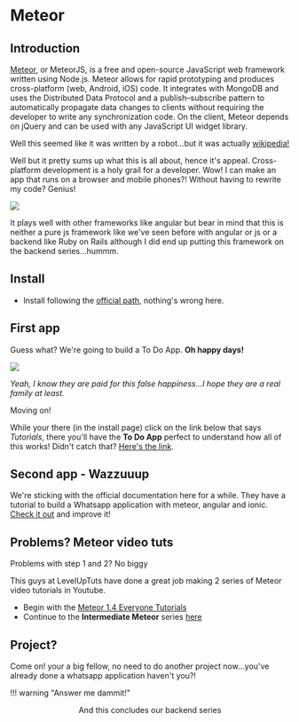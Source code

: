 # Meteor

## Introduction

[Meteor](https://www.meteor.com/), or MeteorJS, is a free and open-source JavaScript web framework written using Node.js. Meteor allows for rapid prototyping and produces cross-platform (web, Android, iOS) code. It integrates with MongoDB and uses the Distributed Data Protocol and a publish–subscribe pattern to automatically propagate data changes to clients without requiring the developer to write any synchronization code. On the client, Meteor depends on jQuery and can be used with any JavaScript UI widget library.

Well this seemed like it was written by a robot...but it was actually [wikipedia!](https://en.wikipedia.org/wiki/Meteor_(web_framework))

Well but it pretty sums up what this is all about, hence it's appeal. Cross-platform development is a holy grail for a developer. Wow! I can make an app that runs on a browser and mobile phones?! Without having to rewrite my code? Genius!

![](/img/evil-genius.jpeg)

It plays well with other frameworks like angular but bear in mind that this is neither a pure js framework like we've seen before with angular or js or a backend like Ruby on Rails although I did end up putting this framework on the backend series...hummm.

## Install

- Install following the [official path](https://www.meteor.com/install), nothing's wrong here.

## First app

Guess what? We're going to build a To Do App. **Oh happy days!**

![](/img/joy.jpg)

_Yeah, I know they are paid for this false happiness...I hope they are a real family at least._

Moving on!

While your there (in the install page) click on the link below that says _Tutorials_, there you'll have the **To Do App** perfect to understand how all of this works! Didn't catch that? [Here's the link](https://www.meteor.com/tutorials/angular/creating-an-app).

## Second app - Wazzuuup

We're sticking with the official documentation here for a while. They have a tutorial to build a Whatsapp application with meteor, angular and ionic. [Check it out](https://angular-meteor.com/tutorials/whatsapp/meteor/bootstrapping) and improve it!

## Problems? Meteor video tuts

Problems with step 1 and 2? No biggy

This guys at LevelUpTuts have done a great job making 2 series of Meteor video tutorials in Youtube.

- Begin with the [Meteor 1.4 Everyone Tutorials](https://www.youtube.com/playlist?list=PLLnpHn493BHGaNQgSl1lppoNrpjlr24z5)
- Continue to the **Intermediate Meteor** series [here](https://youtu.be/BI8IslJHSag?list=PLLnpHn493BHFYZUSK62aVycgcAouqBt7V)

## Project?

Come on! your a big fellow, no need to do another project now...you've already done a whatsapp application haven't you?!

!!! warning "Answer me dammit!"


<center> And this concludes our backend series </center>

